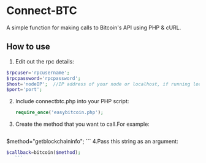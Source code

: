 Connect-BTC
===============

A simple function for making calls to Bitcoin's API using PHP & cURL.

How to use
---------------
1. Edit out the rpc details:
  ```php
 $rpcuser='rpcusername';
$rpcpassword='rpcpassword'; 
$host='nodeIP';  //IP address of your node or localhost, if running locally
$port='port';
 ```
2. Include connectbtc.php into your PHP script:

    ```php
    require_once('easybitcoin.php');
     ```
3. Create the method that you want to call.For example:
   ```php
  $method="getblockchaininfo";
     ```
4.Pass this string as an argument:
 ```php
 $callback=bitcoin($method);
    ```

